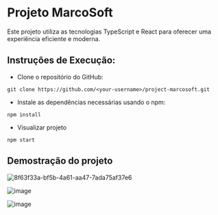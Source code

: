 # Projeto MarcoSoft

Este projeto utiliza as tecnologias TypeScript e React para oferecer uma experiência eficiente e moderna.

## Instruções de Execução:

* Clone o repositório do GitHub:

`git clone https://github.com/<your-username>/project-marcosoft.git`

* Instale as dependências necessárias usando o npm:

`npm install`

* Visualizar projeto

`npm start`

## Demostração do projeto

![8f63f33a-bf5b-4a61-aa47-7ada75af37e6](https://github.com/ArturHAlves/ArturHAlves/assets/111790827/b7866aa4-c7c2-4f00-9c5b-e5d4d7dc9dd6)

![image](https://github.com/ArturHAlves/ArturHAlves/assets/111790827/faac887d-4947-40d8-9893-d4375161ceca)

![image](https://github.com/ArturHAlves/ArturHAlves/assets/111790827/950672ac-a138-486d-9036-0ce4ded608ce)



